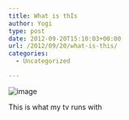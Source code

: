```yaml
---
title: What is thIs
author: Yogi
type: post
date: 2012-09-20T15:10:03+00:00
url: /2012/09/20/what-is-this/
categories:
  - Uncategorized

---
```

<img class="alignnone" alt="image" src="http://www.yogendra.me/wp-content/uploads/2012/09/wpid-20120920_230919.jpg" />

This is what my tv runs with